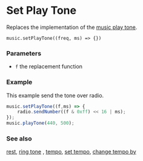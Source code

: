 # Set Play Tone

Replaces the implementation of the [music play tone](/reference/music/play-tone).


```sig
music.setPlayTone((freq, ms) => {})
```

### Parameters

* ``f`` the replacement function

### Example

This example send the tone over radio.

```typescript
music.setPlayTone((f,ms) => {
    radio.sendNumber((f & 0xff) << 16 | ms);
});
music.playTone(440, 500);
```
### See also

[rest](/reference/music/rest), [ring tone](/reference/music/ring-tone) , [tempo](/reference/music/tempo), [set tempo](/reference/music/set-tempo), 
[change tempo by](/reference/music/change-tempo-by)
